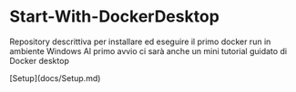 # Start-With-DockerDesktop
<p>Repository descrittiva per installare ed eseguire il primo docker run in ambiente Windows
Al primo avvio ci sarà anche un mini tutorial guidato di Docker desktop</p>
[Setup](docs/Setup.md)
